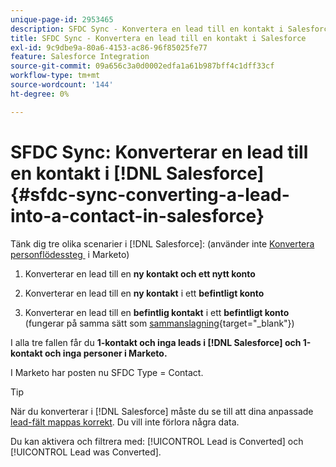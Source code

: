 ```yaml
---
unique-page-id: 2953465
description: SFDC Sync - Konvertera en lead till en kontakt i Salesforce - Marketo Docs - produktdokumentation
title: SFDC Sync - Konvertera en lead till en kontakt i Salesforce
exl-id: 9c9dbe9a-80a6-4153-ac86-96f85025fe77
feature: Salesforce Integration
source-git-commit: 09a656c3a0d0002edfa1a61b987bff4c1dff33cf
workflow-type: tm+mt
source-wordcount: '144'
ht-degree: 0%

---
```


# SFDC Sync: Konverterar en lead till en kontakt i [!DNL Salesforce] {#sfdc-sync-converting-a-lead-into-a-contact-in-salesforce}

Tänk dig tre olika scenarier i [!DNL Salesforce]: (använder inte [&#x200B; Konvertera personflödessteg &#x200B;](/help/marketo/product-docs/core-marketo-concepts/smart-campaigns/flow-actions/convert-person.md) i Marketo)

1. Konverterar en lead till en **ny kontakt och ett nytt konto**
1. Konverterar en lead till en **ny kontakt** i ett **befintligt konto**

1. Konverterar en lead till en **befintlig kontakt** i ett **befintligt konto** (fungerar på samma sätt som [sammanslagning](/help/marketo/product-docs/crm-sync/salesforce-sync/sfdc-sync-details/sfdc-sync-merging-a-lead-contact-person.md){target="_blank"})

I alla tre fallen får du **1-kontakt och inga leads i [!DNL Salesforce] och 1-kontakt och inga personer i Marketo.**

I Marketo har posten nu SFDC Type = Contact.

>[!TIP]
>
>När du konverterar i [!DNL Salesforce] måste du se till att dina anpassade [lead-fält mappas korrekt](https://help.salesforce.com/apex/HTViewHelpDoc?id=customize_mapleads.htm). Du vill inte förlora några data.

Du kan aktivera och filtrera med: [!UICONTROL Lead is Converted] och [!UICONTROL Lead was Converted].
